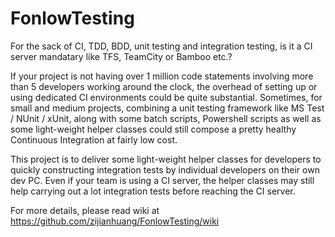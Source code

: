 # FonlowTesting

For the sack of CI, TDD, BDD, unit testing and integration testing, is it a CI server mandatary like TFS, TeamCity or Bamboo etc.? 

If your project is not having over 1 million code statements involving more than 5 developers working around the clock, the overhead of setting up or using dedicated CI environments could be quite substantial. Sometimes, for small and medium projects, combining a unit testing framework like MS Test / NUnit / xUnit, along with some batch scripts, Powershell scripts as well as some light-weight helper classes could still compose a pretty healthy Continuous Integration at fairly low cost.

This project is to deliver some light-weight helper classes for developers to quickly constructing integration tests by individual developers on their own dev PC. Even if your team is using a CI server, the helper classes may still help carrying out a lot integration tests before reaching the CI server.

For more details, please read wiki at https://github.com/zijianhuang/FonlowTesting/wiki


